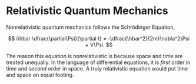 # Relativistic Quantum Mechanics
Nonrelativistic quantum mechanics follows the Schrödinger Equation,

$$
i\hbar \dfrac{\partial\Psi}{\partial t} = -\dfrac{\hbar^2}{2m}\nabla^2\Psi + V\Psi.
$$

The reason this equation is nonrelativistic is because space and time are treated unequally.
In the language of differential equations, it is *first* order in time and *second* order in space.
A truly relativistic equation would put time and space on equal footing.